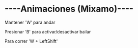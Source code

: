 <h1>----Animaciones (Mixamo)----</h1>

Mantener 'W' para andar

Presionar 'B' para activar/desactivar bailar

Para correr 'W + LeftShift'
